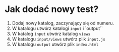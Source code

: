 # Jak dodać nowy test?

1. Dodaj nowy katalog, zaczynający się od numeru.
2. W katalogu utwórz katalogi `input` i `output``
3. W katalog `input` utwórz katalog `views`
3. W katalogu `input/views` utwórz plik `input.js`
4. W katalogu `output` utwórz plik `index.html`